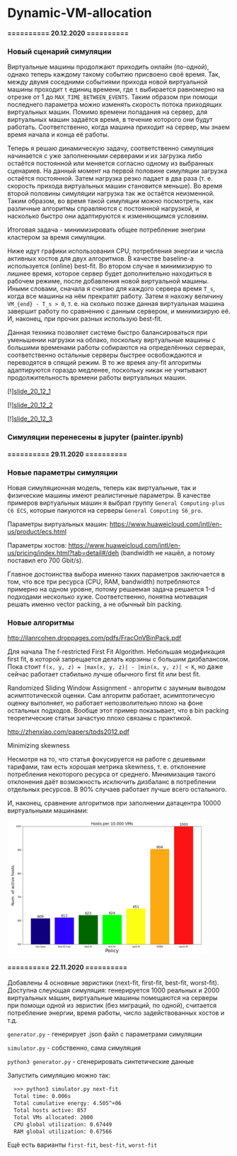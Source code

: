 # Dynamic-VM-allocation

#### ========== 20.12.2020 ==========

### Новый сценарий симуляции

Виртуальные машины продолжают приходить онлайн (по-одной), однако теперь каждому такому событию присвоено своё время. Так, между двумя соседними событиями прихода новой виртуальной машины проходит `t` единиц времени, где `t` выбирается равномерно на отрезке от 1 до `MAX_TIME_BETWEEN_EVENTS`. Таким образом при помощи последнего параметра можно изменять скорость потока приходящих виртуальных машин. Помимо времени попадания на сервер, для виртуальных машин задаётся время, в течение которого они будут работать. Соответственно, когда машина приходит на сервер, мы знаем время начала и конца её работы.

Теперь я решаю динамическую задачу, соответственно симуляция начинается с уже заполненными серверами и их загрузка либо остаётся постоянной или меняется согласно одному из выбранных сценариев. На данный момент на первой половине симуляции загрузка остаётся постоянной. Затем нагрузка резко падает в два раза (т. е. скорость прихода виртуальных машин становится меньше). Во время второй половины симуляции нагрузка так же остаётся неизменной. Таким образом, во время такой симуляции можно посмотреть, как различные алгоритмы справляются с постоянной нагрузкой, и насколько быстро они адаптируются к изменяющимся условиям.

Итоговая задача - минимизировать общее потребление энегрии кластером за время симуляции.

Ниже идут графики использования CPU, потребления энергии и числа активных хостов для двух алгоритмов. В качестве baseline-а используется (online) best-fit. Во втором случае я минимизирую то лишнее время, которое сервер будет дополнительно находиться в рабочем режиме, после добавления новой виртуальной машины. Иными словами, сначала я считаю для каждого сервера время `T_s`, когда все машины на нём прекратят работу. Затем я нахожу величину `VM_{end} - T_s > 0`, т. е. на сколько позже данная виртуальная машина завершит работу по сравнению с данным сервером, и минимизирую её. И, наконец, при прочих разных использую best-fit.

Данная техника позволяет системе быстро балансироваться при уменьшении нагрузки на облако, поскольку виртуальные машины с большими временами работы собираются на определённых серверах, соответственно остальные серверы быстрее освобождаются и переводятся в спящий режим. В то же время any-fit алгоритмы адаптируются гораздо медленее, поскольку никак не учитывают продолжительность времени работы виртуальных машин.

[!][slide_20_12_1](images/cpu_util_20_12.png)

[!][slide_20_12_2](images/current_energy_20_12.png)

[!][slide_20_12_3](images/active_hosts_20_12.png)

### Симуляции перенесены в jupyter (painter.ipynb)

#### ========== 29.11.2020 ==========

### Новые параметры симуляции
Новая симуляционная модель, теперь как виртуальные, так и физические машины имеют реалистичные параметры. В качестве примеров виртуальных машин я выбрал группу `General Computing-plus C6 ECS`, которые пакуются на серверы `General Computing S6_pro`.

Параметры виртуальных машин: https://www.huaweicloud.com/intl/en-us/product/ecs.html

Параметры хостов: https://www.huaweicloud.com/intl/en-us/pricing/index.html?tab=detail#/deh (bandwidth не нашёл, а потому поставил его 700 Gbit/s).

Главное достоинства выбора именно таких параметров заключается в том, что все три ресурса (CPU, RAM, bandwidth) потребляются примерно на одном уровне, потому решаемая задача решается 1-d подходами несколько хуже. Соответственно, понятна мотивация решать именно vector packing, а не обычный bin packing.

### Новые алгоритмы

http://ilanrcohen.droppages.com/pdfs/FracOnVBinPack.pdf

Для начала The f-restricted First Fit Algorithm. Небольшая модификация first fit, в которой запрещается делать корзины с большим дизбалансом. Пока стоит `f(x, y, z) = |max(x, y, z)| - |min(x, y, z)| < K`, но даже сейчас работает стабильно лучше обычного first fit или best fit.

Randomized Sliding Window Assignment - алгоритм с заумным выводом асимптотической оценки. Сам алгоритм работает, асимптотичесую оценку выполняет, но работает непозволительно плохо на фоне остальных подходов. Вообще этот пример показывает, что в bin packing теоретические статьи зачастую плохо связаны с практикой.

http://zhenxiao.com/papers/tpds2012.pdf

Minimizing skewness

Несмотря на то, что статья фокусируется на работе с дешевыми тарифами, там есть хорошая метрика skewness, т. е. отклонение потребления некоторого ресурса от среднего. Минимизация такого отклонения даёт возможность исключить дизбаланс в потреблении отдельных ресурсов. В 90% случаев работает лучше всего остального.

И, наконец, сравнение алгоритмов при заполнении датацентра 10000 виртуальными машинами:

<img src="Images/29_11_comparsion.png" width="450" height="300">

#### ========== 22.11.2020 ==========
Добавлены 4 основные эвристики (next-fit, first-fit, best-fit, worst-fit). Доступна слеующая симуляция: генерируется 1000 реальных и 2000 виртуальных машин, виртуальные машины помещаются на серверы при помощи одной из эвристик (без миграций, по одной), считается потребление энергии, время работы, число задействованных хостов и т.д.

`generator.py` - генерирует .json файл с параметрами симуляции

`simulator.py` - собственно, сама симуляция

`python3 generator.py` - сгенерировать синтетические данные

Запустить симуляцию можно так:
```
  >>> python3 simulator.py next-fit 
  Total time: 0.006s
  Total cumulative energy: 4.505^+06
  Total hosts active: 857
  Total VMs allocated: 2000
  CPU global utilization: 0.67449
  RAM global utilization: 0.67566
```
Ещё есть варианты `first-fit`, `best-fit`, `worst-fit`

